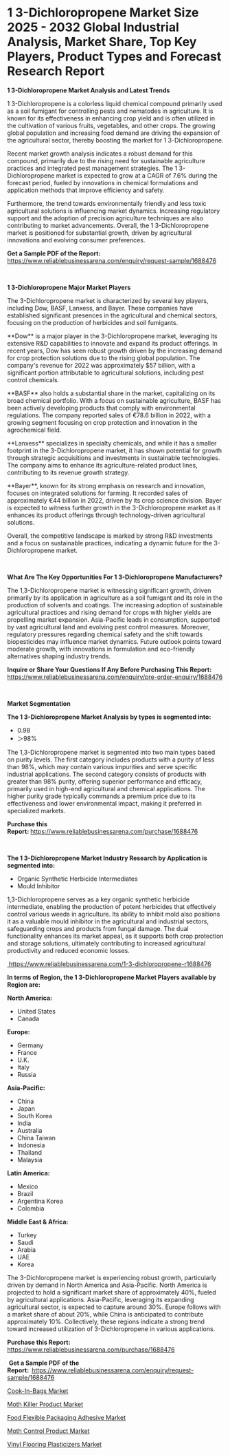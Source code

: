 <p><h1>1 3-Dichloropropene Market Size 2025 - 2032 Global Industrial Analysis, Market Share, Top Key Players, Product Types and Forecast Research Report</h1></p><p><strong>1 3-Dichloropropene Market Analysis and Latest Trends</strong></p>
<p><p>1 3-Dichloropropene is a colorless liquid chemical compound primarily used as a soil fumigant for controlling pests and nematodes in agriculture. It is known for its effectiveness in enhancing crop yield and is often utilized in the cultivation of various fruits, vegetables, and other crops. The growing global population and increasing food demand are driving the expansion of the agricultural sector, thereby boosting the market for 1 3-Dichloropropene.</p><p>Recent market growth analysis indicates a robust demand for this compound, primarily due to the rising need for sustainable agriculture practices and integrated pest management strategies. The 1 3-Dichloropropene market is expected to grow at a CAGR of 7.6% during the forecast period, fueled by innovations in chemical formulations and application methods that improve efficiency and safety.</p><p>Furthermore, the trend towards environmentally friendly and less toxic agricultural solutions is influencing market dynamics. Increasing regulatory support and the adoption of precision agriculture techniques are also contributing to market advancements. Overall, the 1 3-Dichloropropene market is positioned for substantial growth, driven by agricultural innovations and evolving consumer preferences.</p></p>
<p><strong>Get a Sample PDF of the Report:&nbsp;</strong> <a href="https://www.reliablebusinessarena.com/enquiry/request-sample/1688476?utm_campaign=1948&utm_medium=2&utm_source=Github&utm_content=ia&utm_term=06012025&utm_id=1-3-dichloropropene">https://www.reliablebusinessarena.com/enquiry/request-sample/1688476</a></p>
<p>&nbsp;</p>
<p><strong>1 3-Dichloropropene Major Market Players</strong></p>
<p><p>The 3-Dichloropropene market is characterized by several key players, including Dow, BASF, Lanxess, and Bayer. These companies have established significant presences in the agricultural and chemical sectors, focusing on the production of herbicides and soil fumigants.</p><p>**Dow** is a major player in the 3-Dichloropropene market, leveraging its extensive R&D capabilities to innovate and expand its product offerings. In recent years, Dow has seen robust growth driven by the increasing demand for crop protection solutions due to the rising global population. The company's revenue for 2022 was approximately $57 billion, with a significant portion attributable to agricultural solutions, including pest control chemicals.</p><p>**BASF** also holds a substantial share in the market, capitalizing on its broad chemical portfolio. With a focus on sustainable agriculture, BASF has been actively developing products that comply with environmental regulations. The company reported sales of €78.6 billion in 2022, with a growing segment focusing on crop protection and innovation in the agrochemical field.</p><p>**Lanxess** specializes in specialty chemicals, and while it has a smaller footprint in the 3-Dichloropropene market, it has shown potential for growth through strategic acquisitions and investments in sustainable technologies. The company aims to enhance its agriculture-related product lines, contributing to its revenue growth strategy.</p><p>**Bayer**, known for its strong emphasis on research and innovation, focuses on integrated solutions for farming. It recorded sales of approximately €44 billion in 2022, driven by its crop science division. Bayer is expected to witness further growth in the 3-Dichloropropene market as it enhances its product offerings through technology-driven agricultural solutions.</p><p>Overall, the competitive landscape is marked by strong R&D investments and a focus on sustainable practices, indicating a dynamic future for the 3-Dichloropropene market.</p></p>
<p>&nbsp;</p>
<p><strong>What Are The Key Opportunities For 1 3-Dichloropropene Manufacturers?</strong></p>
<p><p>The 1,3-Dichloropropene market is witnessing significant growth, driven primarily by its application in agriculture as a soil fumigant and its role in the production of solvents and coatings. The increasing adoption of sustainable agricultural practices and rising demand for crops with higher yields are propelling market expansion. Asia-Pacific leads in consumption, supported by vast agricultural land and evolving pest control measures. Moreover, regulatory pressures regarding chemical safety and the shift towards biopesticides may influence market dynamics. Future outlook points toward moderate growth, with innovations in formulation and eco-friendly alternatives shaping industry trends.</p></p>
<p><strong>Inquire or Share Your Questions If Any Before Purchasing This Report:</strong> <a href="https://www.reliablebusinessarena.com/enquiry/pre-order-enquiry/1688476?utm_campaign=1948&utm_medium=2&utm_source=Github&utm_content=ia&utm_term=06012025&utm_id=1-3-dichloropropene">https://www.reliablebusinessarena.com/enquiry/pre-order-enquiry/1688476</a></p>
<p>&nbsp;</p>
<p><strong>Market Segmentation</strong></p>
<p><strong>The 1 3-Dichloropropene Market Analysis by types is segmented into:</strong></p>
<p><ul><li>0.98</li><li>＞98%</li></ul></p>
<p><p>The 1,3-Dichloropropene market is segmented into two main types based on purity levels. The first category includes products with a purity of less than 98%, which may contain various impurities and serve specific industrial applications. The second category consists of products with greater than 98% purity, offering superior performance and efficacy, primarily used in high-end agricultural and chemical applications. The higher purity grade typically commands a premium price due to its effectiveness and lower environmental impact, making it preferred in specialized markets.</p></p>
<p><strong>Purchase this Report:&nbsp;</strong><a href="https://www.reliablebusinessarena.com/purchase/1688476?utm_campaign=1948&utm_medium=2&utm_source=Github&utm_content=ia&utm_term=06012025&utm_id=1-3-dichloropropene">https://www.reliablebusinessarena.com/purchase/1688476</a></p>
<p>&nbsp;</p>
<p><strong>The 1 3-Dichloropropene Market Industry Research by Application is segmented into:</strong></p>
<p><ul><li>Organic Synthetic Herbicide Intermediates</li><li>Mould Inhibitor</li></ul></p>
<p><p>1,3-Dichloropropene serves as a key organic synthetic herbicide intermediate, enabling the production of potent herbicides that effectively control various weeds in agriculture. Its ability to inhibit mold also positions it as a valuable mould inhibitor in the agricultural and industrial sectors, safeguarding crops and products from fungal damage. The dual functionality enhances its market appeal, as it supports both crop protection and storage solutions, ultimately contributing to increased agricultural productivity and reduced economic losses.</p></p>
<p><a href="https://www.reliablebusinessarena.com/1-3-dichloropropene-r1688476?utm_campaign=1948&utm_medium=2&utm_source=Github&utm_content=ia&utm_term=06012025&utm_id=1-3-dichloropropene">&nbsp;https://www.reliablebusinessarena.com/1-3-dichloropropene-r1688476</a></p>
<p><strong>In terms of Region, the 1 3-Dichloropropene Market Players available by Region are:</strong></p>
<p>
    <p> <strong> North America: </strong>
        <ul>
            <li>United States</li>
            <li>Canada</li>
        </ul>
        </p> 
    <p> <strong> Europe: </strong>
        <ul>
            <li>Germany</li>
            <li>France</li>
            <li>U.K.</li>
            <li>Italy</li>
            <li>Russia</li>
        </ul>
        </p> 
    <p> <strong> Asia-Pacific: </strong>
        <ul>
            <li>China</li>
            <li>Japan</li>
            <li>South Korea</li>
            <li>India</li>
            <li>Australia</li>
            <li>China Taiwan</li>
            <li>Indonesia</li>
            <li>Thailand</li>
            <li>Malaysia</li>
        </ul>
        </p> 
    <p> <strong> Latin America: </strong>
        <ul>
            <li>Mexico</li>
            <li>Brazil</li>
            <li>Argentina Korea</li>
            <li>Colombia</li>
        </ul>
        </p> 
    <p> <strong> Middle East & Africa: </strong>
        <ul>
            <li>Turkey</li>
            <li>Saudi</li>
            <li>Arabia</li>
            <li>UAE</li>
            <li>Korea</li>
        </ul>
    </p>
    </p>
<p><p>The 3-Dichloropropene market is experiencing robust growth, particularly driven by demand in North America and Asia-Pacific. North America is projected to hold a significant market share of approximately 40%, fueled by agricultural applications. Asia-Pacific, leveraging its expanding agricultural sector, is expected to capture around 30%. Europe follows with a market share of about 20%, while China is anticipated to contribute approximately 10%. Collectively, these regions indicate a strong trend toward increased utilization of 3-Dichloropropene in various applications.</p></p>
<p><strong>Purchase this Report: </strong><a href="https://www.reliablebusinessarena.com/purchase/1688476?utm_campaign=1948&utm_medium=2&utm_source=Github&utm_content=ia&utm_term=06012025&utm_id=1-3-dichloropropene">https://www.reliablebusinessarena.com/purchase/1688476</a></p>
<p>&nbsp;<strong>Get a Sample PDF of the Report:&nbsp;&nbsp;</strong><a href="https://www.reliablebusinessarena.com/enquiry/request-sample/1688476?utm_campaign=1948&utm_medium=2&utm_source=Github&utm_content=ia&utm_term=06012025&utm_id=1-3-dichloropropene">https://www.reliablebusinessarena.com/enquiry/request-sample/1688476</a></p>
<p><strong></strong></p>
<p><p><a href="https://www.linkedin.com/pulse/market-dynamics-cook-in-bags-82-growth-from-2025-2032-listrakr-6wjsf?utm_campaign=1948&utm_medium=2&utm_source=Github&utm_content=ia&utm_term=06012025&utm_id=1-3-dichloropropene">Cook-In-Bags Market</a></p><p><a href="https://www.linkedin.com/pulse/moth-killer-product-market-growth-analysis-predicts-expansion-imrkf?utm_campaign=1948&utm_medium=2&utm_source=Github&utm_content=ia&utm_term=06012025&utm_id=1-3-dichloropropene">Moth Killer Product Market</a></p><p><a href="https://github.com/rahu1506/Market-Research-Report-List-6/blob/main/food-flexible-packaging-adhesive-market.md?utm_campaign=1948&utm_medium=2&utm_source=Github&utm_content=ia&utm_term=06012025&utm_id=1-3-dichloropropene">Food Flexible Packaging Adhesive Market</a></p><p><a href="https://www.linkedin.com/pulse/navigating-moth-control-product-market-size-trends-revenue-w2d6f?utm_campaign=1948&utm_medium=2&utm_source=Github&utm_content=ia&utm_term=06012025&utm_id=1-3-dichloropropene">Moth Control Product Market</a></p><p><a href="https://www.linkedin.com/pulse/vinyl-flooring-plasticizers-research-study-market-outlook-8y6he?utm_campaign=1948&utm_medium=2&utm_source=Github&utm_content=ia&utm_term=06012025&utm_id=1-3-dichloropropene">Vinyl Flooring Plasticizers Market</a></p></p>